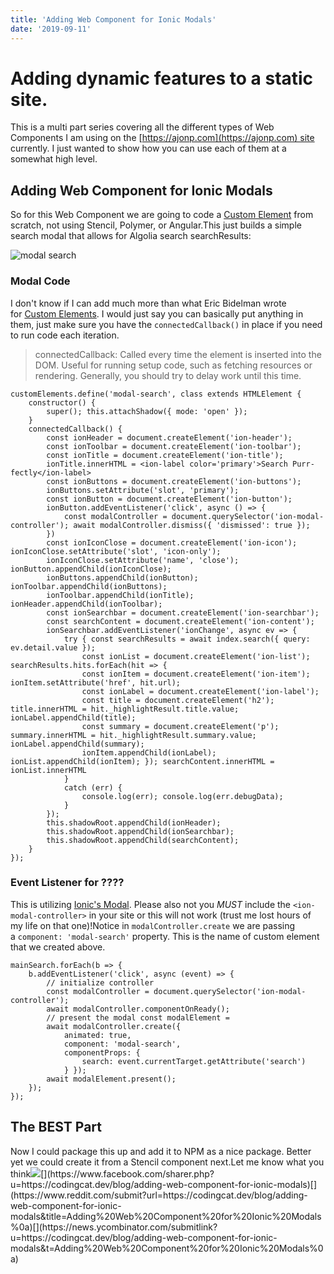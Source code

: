 ```yaml
---
title: 'Adding Web Component for Ionic Modals'
date: '2019-09-11'
---
```


# Adding dynamic features to a static site.

This is a multi part series covering all the different types of Web Components I am using on the [](https://ajonp.com/)[https://ajonp.com](https://ajonp.com) site currently. I just wanted to show how you can use each of them at a somewhat high level.

## Adding Web Component for Ionic Modals[](https://codingcat.dev/blog/adding-web-component-for-ionic-modals#adding-web-component-for-ionic-modals)

So for this Web Component we are going to code a [Custom Element](https://developer.mozilla.org/en-US/docs/Web/Web_Components/Using_custom_elements) from scratch, not using Stencil, Polymer, or Angular.This just builds a simple search modal that allows for Algolia search searchResults:

![modal search](https://res.cloudinary.com/ajonp/image/upload/f_auto,q_auto/v1568151976/ajonp-ajonp-com/blog/Screen_Shot_2019-09-10_at_5.45.42_PM.png)

### Modal Code[](https://codingcat.dev/blog/adding-web-component-for-ionic-modals#modal-code)

I don't know if I can add much more than what Eric Bidelman wrote for [Custom Elements](https://developers.google.com/web/fundamentals/web-components/customelements). I would just say you can basically put anything in them, just make sure you have the `connectedCallback()` in place if you need to run code each iteration.

> connectedCallback: Called every time the element is inserted into the DOM. Useful for running setup code, such as fetching resources or rendering. Generally, you should try to delay work until this time.

```
customElements.define('modal-search', class extends HTMLElement {
    constructor() {
        super(); this.attachShadow({ mode: 'open' });
    }
    connectedCallback() {
        const ionHeader = document.createElement('ion-header');
        const ionToolbar = document.createElement('ion-toolbar');
        const ionTitle = document.createElement('ion-title');
        ionTitle.innerHTML = <ion-label color='primary'>Search Purr-fectly</ion-label>
        const ionButtons = document.createElement('ion-buttons');
        ionButtons.setAttribute('slot', 'primary');
        const ionButton = document.createElement('ion-button');
        ionButton.addEventListener('click', async () => {
            const modalController = document.querySelector('ion-modal-controller'); await modalController.dismiss({ 'dismissed': true });
        })
        const ionIconClose = document.createElement('ion-icon'); ionIconClose.setAttribute('slot', 'icon-only');
        ionIconClose.setAttribute('name', 'close'); ionButton.appendChild(ionIconClose);
        ionButtons.appendChild(ionButton); ionToolbar.appendChild(ionButtons);
        ionToolbar.appendChild(ionTitle); ionHeader.appendChild(ionToolbar);
        const ionSearchbar = document.createElement('ion-searchbar');
        const searchContent = document.createElement('ion-content');
        ionSearchbar.addEventListener('ionChange', async ev => {
            try { const searchResults = await index.search({ query: ev.detail.value });
                const ionList = document.createElement('ion-list'); searchResults.hits.forEach(hit => {
                const ionItem = document.createElement('ion-item'); ionItem.setAttribute('href', hit.url);
                const ionLabel = document.createElement('ion-label');
                const title = document.createElement('h2'); title.innerHTML = hit._highlightResult.title.value; ionLabel.appendChild(title);
                const summary = document.createElement('p'); summary.innerHTML = hit._highlightResult.summary.value; ionLabel.appendChild(summary);
                ionItem.appendChild(ionLabel); ionList.appendChild(ionItem); }); searchContent.innerHTML = ionList.innerHTML
            }
            catch (err) {
                console.log(err); console.log(err.debugData);
            }
        });
        this.shadowRoot.appendChild(ionHeader);
        this.shadowRoot.appendChild(ionSearchbar);
        this.shadowRoot.appendChild(searchContent);
    }
});
```

### Event Listener for ????️[](https://codingcat.dev/blog/adding-web-component-for-ionic-modals#event-listener-for-%EF%B8%8F)

This is utilizing [Ionic's Modal](https://ionicframework.com/docs/api/modal). Please also not you *MUST* include the `<ion-modal-controller>` in your site or this will not work (trust me lost hours of my life on that one)!Notice in `modalController.create` we are passing a `component: 'modal-search'` property. This is the name of custom element that we created above.

```
mainSearch.forEach(b => {
    b.addEventListener('click', async (event) => {
        // initialize controller
        const modalController = document.querySelector('ion-modal-controller');
        await modalController.componentOnReady();
        // present the modal const modalElement =
        await modalController.create({
            animated: true,
            component: 'modal-search',
            componentProps: {
                search: event.currentTarget.getAttribute('search')
            } });
        await modalElement.present();
    });
});
```

## The BEST Part[](https://codingcat.dev/blog/adding-web-component-for-ionic-modals#the-best-part)

Now I could package this up and add it to NPM as a nice package. Better yet we could create it from a Stencil component next.Let me know what you think![](https://twitter.com/intent/tweet?url=https://codingcat.dev/blog/adding-web-component-for-ionic-modals&via=CodingCatDev&hashtags=CodingCatDevShares&text=Adding%20Web%20Component%20for%20Ionic%20Modals%0a)[](https://www.linkedin.com/shareArticle?mini=true&url=https://codingcat.dev/blog/adding-web-component-for-ionic-modals&title=Adding%20Web%20Component%20for%20Ionic%20Modals%0a&summary=%27#CodingCatDevShares'&source='codingcat.dev')[](https://www.facebook.com/sharer.php?u=https://codingcat.dev/blog/adding-web-component-for-ionic-modals)[](https://www.reddit.com/submit?url=https://codingcat.dev/blog/adding-web-component-for-ionic-modals&title=Adding%20Web%20Component%20for%20Ionic%20Modals%0a)[](https://news.ycombinator.com/submitlink?u=https://codingcat.dev/blog/adding-web-component-for-ionic-modals&t=Adding%20Web%20Component%20for%20Ionic%20Modals%0a)
